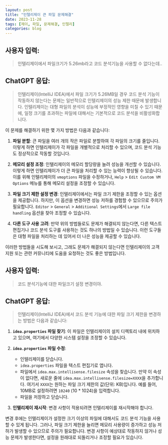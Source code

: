 ```yaml
---
layout: post
title: "인텔리제이 큰 파일 문제해결"
date: 2023-11-28
tags: [제이, 파일, 문제해결, 인텔리]
categories: blog
---
```


## 사용자 입력:
> 인텔리제이에서 파일크기가 5.26mb라고 코드 분석기능을 사용할 수 없다는데..

## ChatGPT 응답:
> 인텔리제이(IntelliJ IDEA)에서 파일 크기가 5.26MB일 경우 코드 분석 기능이 작동하지 않는다는 문제는 일반적으로 인텔리제이의 성능 제한 때문에 발생합니다. 인텔리제이는 대형 파일의 분석이 성능에 부정적인 영향을 미칠 수 있기 때문에, 일정 크기를 초과하는 파일에 대해서는 기본적으로 코드 분석을 비활성화합니다.

이 문제를 해결하기 위한 몇 가지 방법은 다음과 같습니다:

1. **파일 분할**: 큰 파일을 여러 개의 작은 파일로 분할하여 각 파일의 크기를 줄입니다. 이렇게 하면 인텔리제이가 각 파일을 개별적으로 처리할 수 있으며, 코드 분석 기능도 정상적으로 작동할 것입니다.

2. **메모리 설정 조정**: 인텔리제이의 메모리 할당량을 늘려 성능을 개선할 수 있습니다. 이렇게 하면 인텔리제이가 더 큰 파일을 처리할 수 있는 능력이 향상될 수 있습니다. 이를 위해 인텔리제이의 `vmoptions` 파일을 수정하거나, `Help` > `Edit Custom VM Options` 메뉴를 통해 메모리 설정을 조정할 수 있습니다.

3. **파일 크기 제한 설정 변경**: 인텔리제이에서는 파일 크기 제한을 조정할 수 있는 옵션을 제공합니다. 하지만, 이 옵션을 변경하면 성능 저하를 경험할 수 있으므로 주의가 필요합니다. `Editor` > `General` > `Additional Settings`에서 `Large file handling` 옵션을 찾아 조정할 수 있습니다.

4. **다른 도구 사용 고려**: 만약 위의 방법들로도 문제가 해결되지 않는다면, 다른 텍스트 편집기나 코드 분석 도구를 사용하는 것도 하나의 방법일 수 있습니다. 이런 도구들은 대형 파일을 처리하는 데 있어서 더 나은 성능을 제공할 수 있습니다.

이러한 방법들을 시도해 보시고, 그래도 문제가 해결되지 않는다면 인텔리제이의 고객 지원 또는 관련 커뮤니티에 도움을 요청하는 것도 좋은 방법입니다.

## 사용자 입력:
> 코드 분석기능에 대한 파일크기 설정 변경이야.

## ChatGPT 응답:
> 인텔리제이(IntelliJ IDEA)에서 코드 분석 기능에 대한 파일 크기 제한을 변경하는 방법은 다음과 같습니다:

1. **`idea.properties` 파일 찾기**: 이 파일은 인텔리제이의 설치 디렉토리 내에 위치하고 있으며, 여기에서 다양한 시스템 설정을 조정할 수 있습니다.

2. **`idea.properties` 파일 수정**:
    - 인텔리제이를 닫습니다.
    - `idea.properties` 파일을 텍스트 편집기로 엽니다.
    - 파일에서 `idea.max.intellisense.filesize` 속성을 찾습니다. 만약 이 속성이 없다면, 새로운 줄에 `idea.max.intellisense.filesize=XXXX`을 추가합니다. 여기서 `XXXX`는 원하는 파일 크기 제한의 값(단위: KB)입니다. 예를 들어, 10MB로 설정하려면 `10240` (10 * 1024)을 입력합니다.
    - 파일을 저장하고 닫습니다.

3. **인텔리제이 재시작**: 변경 사항이 적용되려면 인텔리제이를 재시작해야 합니다.

변경 후에는 인텔리제이가 설정한 크기 이상의 파일에 대해서도 코드 분석 기능을 사용할 수 있게 됩니다. 그러나, 파일 크기 제한을 늘리면 메모리 사용량이 증가하고 성능 저하가 발생할 수 있으므로 주의가 필요합니다. 변경 사항이 예상대로 작동하지 않거나 성능 문제가 발생한다면, 설정을 원래대로 되돌리거나 조정할 필요가 있습니다.

